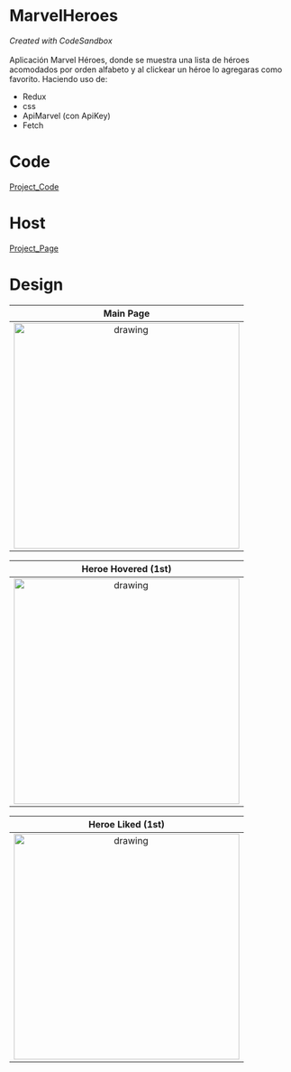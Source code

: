 # MarvelHeroes
_Created with CodeSandbox_ <br><br>
Aplicación Marvel Héroes, donde se muestra una lista de héroes acomodados por orden alfabeto y al clickear un héroe lo agregaras como favorito.
Haciendo uso de:
- Redux
- css
- ApiMarvel (con ApiKey)
- Fetch

# Code
[Project_Code](https://codesandbox.io/p/sandbox/heroesapi-9kt63y?file=%2Fsrc%2FApp.js/)

# Host
[Project_Page](https://9kt63y.csb.app/)

# Design
 |     Main Page    |
|:-------------:|
| <img src="/design/Main.png" alt="drawing" height="400"/>|  

|     Heroe Hovered (1st)    |
|:-------------:|
| <img src="/design/HeroeHover.png" alt="drawing" height="400"/>|  

|  Heroe Liked (1st)  |      
|:----------:|
| <img src="/design/HeroeLiked.png" alt="drawing" height="400"/> |
